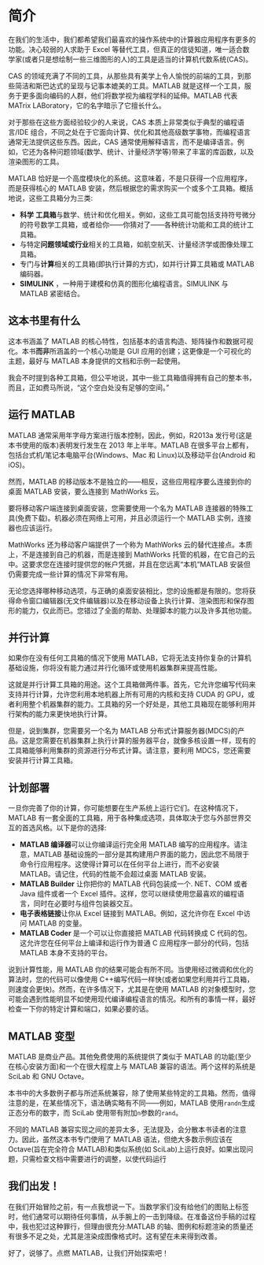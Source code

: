# 简介

在我们的生活中，我们都希望我们最喜欢的操作系统中的计算器应用程序有更多的功能。决心较弱的人求助于 Excel 等替代工具，但真正的信徒知道，唯一适合数学家(或者只是想绘制一些三维图形的人)的工具是适当的计算机代数系统(CAS)。

CAS 的领域充满了不同的工具，从那些具有美学上令人愉悦的前端的工具，到那些简洁和斯巴达式的呈现与记事本媲美的工具。MATLAB 就是这样一个工具，服务于更多面向编码的人群，他们将数学视为编程学科的延伸。MATLAB 代表 MATrix LABoratory，它的名字暗示了它擅长什么。

对于那些在这些方面经验较少的人来说，CAS 本质上非常类似于典型的编程语言/IDE 组合，不同之处在于它面向计算、优化和其他高级数学事物，而编程语言通常无法提供这些东西。因此，CAS 通常使用解释语言，而不是编译语言。例如，它还为各种问题领域(数学、统计、计量经济学等)带来了丰富的库函数，以及渲染图形的工具。

MATLAB 恰好是一个高度模块化的系统。这意味着，不是只获得一个应用程序，而是获得核心的 MATLAB 安装，然后根据您的需求购买一个或多个工具箱。概括地说，这些工具箱分为三类:

*   **科学** **工具箱**与数学、统计和优化相关。例如，这些工具可能包括支持符号微分的符号数学工具箱，或者给你——你猜对了——各种统计功能和工具的统计工具箱。
*   与特定**问题领域或行业**相关的工具箱，如航空航天、计量经济学或图像处理工具箱。
*   专门与**计算**相关的工具箱(即执行计算的方式)，如并行计算工具箱或 MATLAB 编码器。
*   **SIMULINK** ，一种用于建模和仿真的图形化编程语言。SIMULINK 与 MATLAB 紧密结合。

## 这本书里有什么

这本书涵盖了 MATLAB 的核心特性，包括基本的语言构造、矩阵操作和数据可视化。本书**而非**所涵盖的一个核心功能是 GUI 应用的创建；这更像是一个可视化的主题，最好与 MATLAB 本身提供的文档和示例一起使用。

我会不时提到各种工具箱，但公平地说，其中一些工具箱值得拥有自己的整本书，而且，正如费马所说，“这个空白处没有足够的空间。”

## 运行 MATLAB

MATLAB 通常采用年字母方案进行版本控制，因此，例如，R2013a 发行号(这是本书使用的版本)表明发行发生在 2013 年上半年。MATLAB 在很多平台上都有，包括台式机/笔记本电脑平台(Windows、Mac 和 Linux)以及移动平台(Android 和 iOS)。

然而，MATLAB 的移动版本不是独立的——相反，这些应用程序要么连接到你的桌面 MATLAB 安装，要么连接到 MathWorks 云。

要将移动客户端连接到桌面安装，您需要使用一个名为 MATLAB 连接器的特殊工具(免费下载)。机器必须在网络上可用，并且必须运行一个 MATLAB 实例，连接器也应该运行。

MathWorks 还为移动客户端提供了一个称为 MathWorks 云的替代连接点。本质上，不是连接到自己的机器，而是连接到 MathWorks 托管的机器，在它自己的云中。这要求您在连接时提供您的帐户凭据，并且在您远离“本机”MATLAB 安装但仍需要完成一些计算的情况下非常有用。

无论您选择哪种移动选项，与正确的桌面安装相比，您的设施都是有限的。您将获得命令窗口编辑器(无文件编辑器)以及在移动设备上执行计算、渲染图形和保存图形的能力，仅此而已。您错过了全面的帮助、处理脚本的能力以及许多其他功能。

## 并行计算

如果你在没有任何工具箱的情况下使用 MATLAB，它将无法支持你复杂的计算机基础设施，你将没有能力通过并行化循环或使用机器集群来提高性能。

这就是并行计算工具箱的用途。这个工具箱做两件事。首先，它允许您编写代码来支持并行计算，允许您利用本地机器上所有可用的内核和支持 CUDA 的 GPU，或者利用整个机器集群的能力。工具箱的另一个好处是，其他工具箱现在能够利用并行架构的能力来更快地执行计算。

但是，说到集群，您需要另一个名为 MATLAB 分布式计算服务器(MDCS)的产品。这是您需要在机器集群上执行计算的服务器平台，就像多核设置一样，现有的工具箱能够利用集群的资源进行分布式计算。请注意，要利用 MDCS，您还需要安装并行计算工具箱。

## 计划部署

一旦你完善了你的计算，你可能想要在生产系统上运行它们。在这种情况下，MATLAB 有一套全面的工具箱，用于各种集成选项，具体取决于您与外部世界交互的首选风格。以下是你的选择:

*   **MATLAB 编译器**可以让你编译运行完全用 MATLAB 编写的应用程序。请注意，MATLAB 基础设施的一部分是其构建用户界面的能力，因此您不局限于命令行应用程序。这使得计算可以在任何平台上进行，而不必安装 MATLAB。请记住，代码的性能不会超过桌面 MATLAB 安装。
*   **MATLAB Builder** 让你把你的 MATLAB 代码包装成一个. NET、COM 或者 Java 组件或者一个 Excel 插件。这样，您可以继续使用您最喜欢的编程语言，同时在必要时与组件包装器交互。
*   **电子表格链接**让你从 Excel 链接到 MATLAB。例如，这允许你在 Excel 中访问 MATLAB 的变量。
*   **MATLAB Coder** 是一个可以让你直接把 MATLAB 代码转换成 C 代码的包。这允许您在任何平台上编译和运行作为普通 C 应用程序一部分的代码，包括 MATLAB 本身不支持的平台。

说到计算性能，用 MATLAB 你的结果可能会有所不同。当使用经过微调和优化的算法时，您的代码可以像使用 C++编写代码一样快(或者如果您利用并行工具箱，则速度会更快)。然而，在许多情况下，尤其是在使用 MATLAB 的对象模型时，您可能会遇到性能明显不如使用现代编译编程语言的情况。和所有的事情一样，最好检查一下你的特定计算和端口，如果必要的话。

## MATLAB 变型

MATLAB 是商业产品。其他免费使用的系统提供了类似于 MATLAB 的功能(至少在核心安装方面)和一个在很大程度上与 MATLAB 兼容的语法。两个这样的系统是 SciLab 和 GNU Octave。

本书中的大多数例子都与所述系统兼容，除了使用某些特定的工具箱。然而，值得注意的是，在某些情况下，语法确实略有不同——例如，MATLAB 使用`randn`生成正态分布的数字，而 SciLab 使用带有附加`n`参数的`rand`。

不同的 MATLAB 兼容实现之间的差异太多，无法提及，会分散本书读者的注意力。因此，虽然这本书专门使用了 MATLAB 语法，但绝大多数示例应该在 Octave(旨在完全符合 MATLAB)和类似系统(如 SciLab)上运行良好。如果出现问题，只需检查文档中需要进行的调整，以使代码运行

## 我们出发！

在我们开始冒险之前，有一点我想说一下。当数学家们没有给他们的图贴上标签时，他们通常可以期待任何事情，从手腕上的一击到降级。在准备这份手稿的过程中，我也犯过这种罪行，但理由很充分:MATLAB 的轴、图例和标题渲染的质量还有很多不足之处，尤其是渲染成图像格式时。这有望在未来得到改善。

好了，说够了。点燃 MATLAB，让我们开始探索吧！